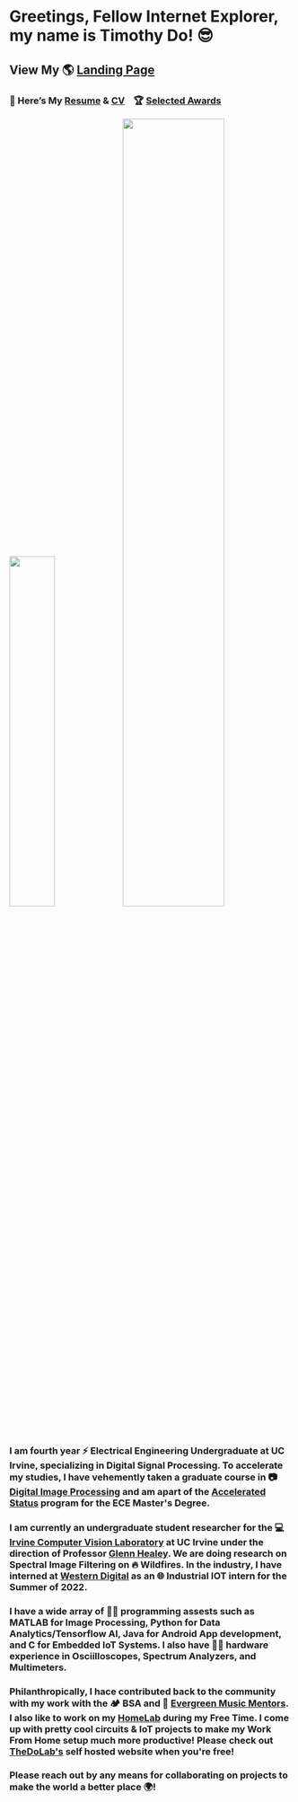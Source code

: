 # Greetings, Fellow Internet Explorer, my name is Timothy Do! 😎

## View My 🌎 [Landing Page](https://timothydo.me/landing)

### 📄 Here’s My [Resume](https://timothydo.me/resume.html) & [CV](https://timothydo.me/CV.html)&nbsp;&nbsp;&nbsp;&nbsp;🏆 [Selected Awards](https://timothydo.me/awards)


<img width="40%" src="https://timothydo.me/images/happycase.png"/><img width="60%" src="https://github-readme-stats.vercel.app/api?username=dotimothy&show_icons=true"/>

### I am fourth year ⚡ Electrical Engineering Undergraduate at UC Irvine, specializing in Digital Signal Processing. To accelerate my studies, I have vehemently taken a graduate course in 📷 [Digital Image Processing](https://catalogue.uci.edu/allcourses/eecs/) and am apart of the [Accelerated Status](https://engineering.uci.edu/admissions/graduate/accelerated-status-program) program for the ECE Master's Degree. 

### I am currently an undergraduate student researcher for the 💻 [Irvine Computer Vision Laboratory](https://newport.eecs.uci.edu/~timothd4/ICVL) at UC Irvine under the direction of Professor [Glenn Healey](https://engineering.uci.edu/users/glenn-healey). We are doing research on Spectral Image Filtering on 🔥 Wildfires. In the industry, I have interned at [Western Digital](https://www.westerndigital.com/) as an 🌐 Industrial IOT intern for the Summer of 2022.

### I have a wide array of 🧑‍💻 programming assests such as MATLAB for Image Processing, Python for Data Analytics/Tensorflow AI, Java for Android App development, and C for Embedded IoT Systems. I also have 👨‍🔬 hardware experience in Osciilloscopes, Spectrum Analyzers, and Multimeters.

### Philanthropically, I hace contributed back to the community with my work with the 🏕️ BSA and 🎺 [Evergreen Music Mentors](https://timothydo.me/evergreenmusicmentors). I also like to work on my [HomeLab](http://timothydo.me/thedolab) during my Free Time. I come up with pretty cool circuits & IoT projects to make my Work From Home setup much more productive! Please check out [TheDoLab's](https://timothydo.me/thedolab) self hosted website when you're free!
 
### Please reach out by any means for collaborating on projects to make the world a better place 🌍!
